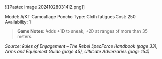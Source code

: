 ![[Pasted image 20241028031412.png]]

Model: A/KT Camouflage Poncho
Type: Cloth fatigues
Cost: 250
Availability: 1

> **Game Notes:** 
> Adds +1D to sneak, +2D at ranges of more than 35 meters.

*Source: Rules of Engagement – The Rebel SpecForce Handbook (page 33), Arms and Equipment Guide (page 45), Ultimate Adversaries (page 154)*
